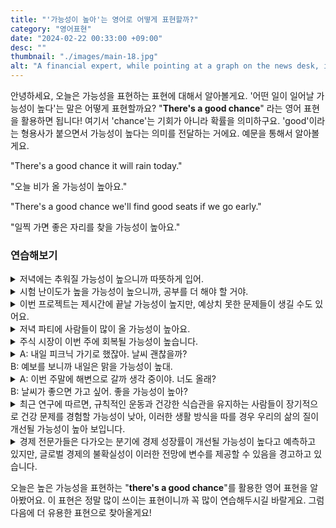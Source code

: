 ```yaml
---
title: "'가능성이 높아'는 영어로 어떻게 표현할까?"
category: "영어표현"
date: "2024-02-22 00:33:00 +09:00"
desc: ""
thumbnail: "./images/main-18.jpg"
alt: "A financial expert, while pointing at a graph on the news desk, is forecasting the direction of interest rates"
---
```


안녕하세요, 오늘은 가능성을 표현하는 표현에 대해서 알아볼게요. '어떤 일이 일어날 가능성이 높다'는 말은 어떻게 표현할까요? "**There's a good chance**" 라는 영어 표현을 활용하면 됩니다! 여기서 'chance'는 기회가 아니라 확률을 의미하구요. 'good'이라는 형용사가 붙으면서 가능성이 높다는 의미를 전달하는 거에요. 예문을 통해서 알아볼게요.

"There's a good chance it will rain today."

"오늘 비가 올 가능성이 높아요."

"There's a good chance we'll find good seats if we go early."

"일찍 가면 좋은 자리를 찾을 가능성이 높아요."

### 연습해보기

<details>
  <summary>저녁에는 추워질 가능성이 높으니까 따뜻하게 입어.</summary>
  <span>There's a good chance it will get cold this evening, so dress warmly.</span>
</details>

<details>
 <summary>시험 난이도가 높을 가능성이 높으니까, 공부를 더 해야 할 거야.</summary>
  <span>There's a good chance the exam will be difficult, so you'll need to study more.</span>
</details>

<details>
  <summary>이번 프로젝트는 제시간에 끝날 가능성이 높지만, 예상치 못한 문제들이 생길 수도 있어요.</summary>
  <span>There's a good chance this project will be completed on time, but there could be some unforeseen issues.</span>
</details>

<details>
  <summary>저녁 파티에 사람들이 많이 올 가능성이 높아요.</summary>
  <span>There's a good chance a lot of people will come to the evening party.</span>
</details>

<details>
  <summary>주식 시장이 이번 주에 회복될 가능성이 높습니다.</summary>
  <span>There's a good chance the stock market will recover this week.</span>
</details>

<details>
  <summary>A: 내일 피크닉 가기로 했잖아. 날씨 괜찮을까?<br>B: 예보를 보니까 내일은 맑을 가능성이 높대.</summary>
  <span>A: We planned a picnic for tomorrow. Do you think the weather will be okay?<br>B: According to the forecast, there's a good chance it will be sunny.</span>
</details>

<details>
  <summary>A: 이번 주말에 해변으로 갈까 생각 중이야. 너도 올래?<br>B: 날씨가 좋으면 가고 싶어. 좋을 가능성이 높아?</summary>
  <span>A: I'm thinking about going to the beach this weekend. Wanna come?<br>B: I'd like to if the weather's good. Is there a good chance it will be?</span>
</details>

<details>
  <summary>최근 연구에 따르면, 규칙적인 운동과 건강한 식습관을 유지하는 사람들이 장기적으로 건강 문제를 경험할 가능성이 낮아, 이러한 생활 방식을 따를 경우 우리의 삶의 질이 개선될 가능성이 높아 보입니다.</summary>
  <span>Recent studies indicate that individuals who maintain regular exercise and healthy eating habits are less likely to experience health issues in the long term, suggesting that there's a good chance our quality of life will improve if we adopt such a lifestyle.</span>
</details>

<details>
  <summary>경제 전문가들은 다가오는 분기에 경제 성장률이 개선될 가능성이 높다고 예측하고 있지만, 글로벌 경제의 불확실성이 이러한 전망에 변수를 제공할 수 있음을 경고하고 있습니다.</summary>
  <span>Economic experts predict there's a good chance of improved growth rates in the upcoming quarter, yet they caution that uncertainties in the global economy could introduce variables into these forecasts.</span>
</details>

오늘은 높은 가능성을 표현하는 "**there's a good chance**"를 활용한 영어 표현을 알아봤어요. 이 표현은 정말 많이 쓰이는 표현이니까 꼭 많이 연습해두시길 바랄게요. 그럼 다음에 더 유용한 표현으로 찾아올게요!
